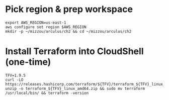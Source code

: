 # Pick region & prep workspace
```
export AWS_REGION=us-east-1
aws configure set region $AWS_REGION
mkdir -p ~/mizzou/arculus/ch2 && cd ~/mizzou/arculus/ch2
```
# Install Terraform into CloudShell (one-time)
```
TFV=1.9.5
curl -LO https://releases.hashicorp.com/terraform/${TFV}/terraform_${TFV}_linux_amd64.zip
unzip -o terraform_${TFV}_linux_amd64.zip && sudo mv terraform /usr/local/bin/ && terraform -version
```
